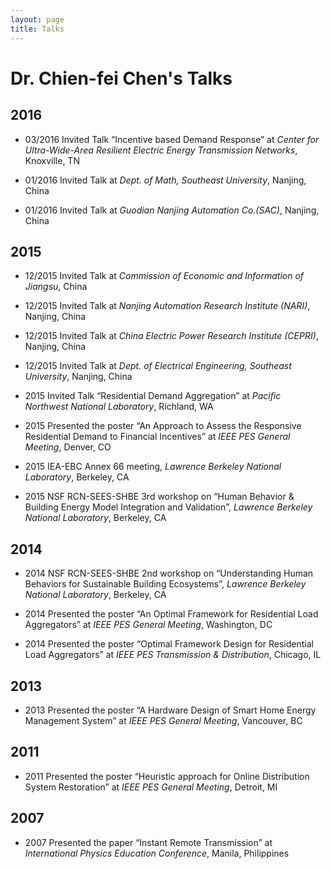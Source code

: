 ```yaml
---
layout: page
title: Talks
---
```

# Dr. Chien-fei Chen's Talks #

## 2016 ##
+ 03/2016 Invited Talk “Incentive based Demand Response” at *Center for Ultra-Wide-Area Resilient Electric Energy Transmission Networks*, Knoxville, TN


+ 01/2016 Invited Talk at *Dept. of Math, Southeast University*, Nanjing, China


+ 01/2016 Invited Talk at *Guodian Nanjing Automation Co.(SAC)*, Nanjing, China


## 2015 ##
+ 12/2015 Invited Talk at *Commission of Economic and Information of Jiangsu*, China


+ 12/2015 Invited Talk at *Nanjing Automation Research Institute (NARI)*, Nanjing, China


+ 12/2015 Invited Talk at *China Electric Power Research Institute (CEPRI)*, Nanjing, China


+ 12/2015 Invited Talk at *Dept. of Electrical Engineering, Southeast University*, Nanjing, China


+ 2015 Invited Talk “Residential Demand Aggregation” at *Pacific Northwest National Laboratory*,
Richland, WA


+ 2015 Presented the poster “An Approach to Assess the Responsive Residential Demand to Financial
Incentives” at *IEEE PES General Meeting*, Denver, CO


+ 2015 IEA-EBC Annex 66 meeting, *Lawrence Berkeley National Laboratory*, Berkeley, CA


+ 2015 NSF RCN-SEES-SHBE 3rd workshop on “Human Behavior & Building Energy Model
Integration and Validation”, *Lawrence Berkeley National Laboratory*, Berkeley, CA

## 2014 ##
+ 2014 NSF RCN-SEES-SHBE 2nd workshop on “Understanding Human Behaviors for Sustainable
Building Ecosystems”, *Lawrence Berkeley National Laboratory*, Berkeley, CA


+ 2014 Presented the poster “An Optimal Framework for Residential Load Aggregators” at *IEEE PES
General Meeting*, Washington, DC


+ 2014 Presented the poster “Optimal Framework Design for Residential Load Aggregators” at *IEEE
PES Transmission & Distribution*, Chicago, IL

## 2013 ##
+ 2013 Presented the poster “A Hardware Design of Smart Home Energy Management System” at *IEEE
PES General Meeting*, Vancouver, BC


## 2011 ##
+ 2011 Presented the poster “Heuristic approach for Online Distribution System Restoration” at *IEEE
PES General Meeting*, Detroit, MI

## 2007 ##
+ 2007 Presented the paper “Instant Remote Transmission” at *International Physics Education
Conference*, Manila, Philippines
